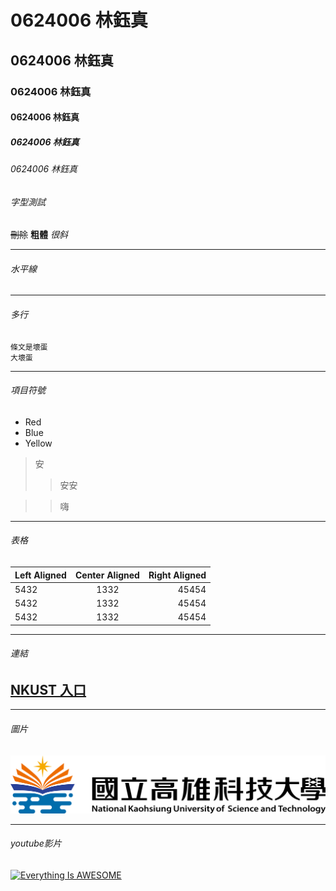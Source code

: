 # 0624006 林鈺真
## 0624006 林鈺真
### 0624006 林鈺真
#### 0624006 林鈺真
##### 0624006 林鈺真
###### 0624006 林鈺真

###### 字型測試
~~刪除~~
**粗體**
*很斜*
***
###### 水平線
***
###### 多行
```
條文是壞蛋
大壞蛋
```
***
###### 項目符號
* Red
* Blue
* Yellow


>安
>>安安

>>嗨

***
###### 表格
|Left Aligned|Center Aligned|Right Aligned|
|:----------------------|:---------------------:|------------------:|
|5432|1332|45454|
|5432|1332|45454|
|5432|1332|45454|

***
###### 連結
## [NKUST 入口](https://www.nkust.edu.tw/)

***
###### 圖片
![NKUST](nkust.png "Welcome NKUST!")

***
###### youtube影片
[![Everything Is AWESOME](https://img.youtube.com/vi/StTqXEQ2l-Y/0.jpg)](https://www.youtube.com/watch?v=StTqXEQ2l-Y "Everything Is AWESOME")

